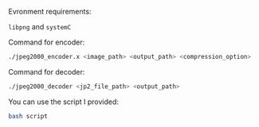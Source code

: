 Evronment requirements:

`libpng` and `systemC`


Command for encoder:
```bash
./jpeg2000_encoder.x <image_path> <output_path> <compression_option>
```

Command for decoder:
```bash
./jpeg2000_decoder <jp2_file_path> <output_path>
```

You can use the script I provided:
```bash
bash script
```